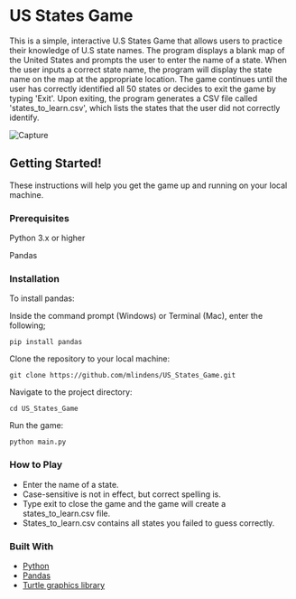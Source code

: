 # US States Game
This is a simple, interactive U.S States Game that allows users to practice their knowledge of U.S state names. The program displays a blank map of the United States and prompts the user to enter the name of a state. When the user inputs a correct state name, the program will display the state name on the map at the appropriate location. The game continues until the user has correctly identified all 50 states or decides to exit the game by typing 'Exit'. Upon exiting, the program generates a CSV file called 'states_to_learn.csv', which lists the states that the user did not correctly identify.

![Capture](https://user-images.githubusercontent.com/83295029/235550086-4d4e9d27-8560-4171-805b-ec77347d350d.PNG)

## Getting Started!

These instructions will help you get the game up and running on your local machine.

### Prerequisites
Python 3.x or higher

Pandas

### Installation
To install pandas:

Inside the command prompt (Windows) or Terminal (Mac), enter the following;
```
pip install pandas
```
Clone the repository to your local machine:

```
git clone https://github.com/mlindens/US_States_Game.git
```
Navigate to the project directory:
```
cd US_States_Game
```
Run the game:
```
python main.py
```
### How to Play
* Enter the name of a state.
* Case-sensitive is not in effect, but correct spelling is.
* Type exit to close the game and the game will create a states_to_learn.csv file.
* States_to_learn.csv contains all states you failed to guess correctly.

### Built With
* [Python](http://www.python.org)
* [Pandas](https://pandas.pydata.org/)
* [Turtle graphics library](https://docs.python.org/3/library/turtle.html)
